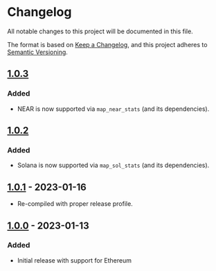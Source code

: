 # Changelog

All notable changes to this project will be documented in this file.

The format is based on [Keep a Changelog](https://keepachangelog.com/en/1.0.0/),
and this project adheres to [Semantic Versioning](https://semver.org/spec/v2.0.0.html).

## [1.0.3](https://github.com/streamingfast/substreams-monitoring-smoke-test/releases/tag/v1.0.3)

### Added

- NEAR is now supported via `map_near_stats` (and its dependencies).

## [1.0.2](https://github.com/streamingfast/substreams-monitoring-smoke-test/releases/tag/v1.0.2)

### Added

- Solana is now supported via `map_sol_stats` (and its dependencies).

## [1.0.1] - 2023-01-16

- Re-compiled with proper release profile.

## [1.0.0] - 2023-01-13

### Added

- Initial release with support for Ethereum

[unreleased]: https://github.com/streamingfast/substreams-monitoring-smoke-test/compare/v1.0.1...HEAD
[1.0.1]: https://github.com/streamingfast/substreams-monitoring-smoke-test/compare/v1.0.0..v1.0.1
[1.0.0]: https://github.com/streamingfast/substreams-monitoring-smoke-test/compare/v1.0.0
